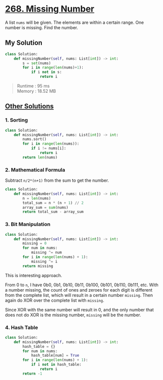 # [268. Missing Number](https://leetcode.com/problems/missing-number/description/?envType=daily-question&envId=2024-02-20)

A list `nums` will be given. The elements are within a certain range. One number is missing. Find the number.

## My Solution

```python
class Solution:
    def missingNumber(self, nums: List[int]) -> int:
        s = set(nums)
        for i in range(len(nums)+1):
            if i not in s:
                return i

```

> Runtime : 95 ms  
> Memory : 18.52 MB

## [Other Solutions](https://leetcode.com/problems/missing-number/solutions/4754285/faster-lesser-4-methods-sorting-mathematical-formula-bit-manipulation-hash-table)

### 1. Sorting

```python
class Solution:
    def missingNumber(self, nums: List[int]) -> int:
        nums.sort()
        for i in range(len(nums)):
            if i != nums[i]:
                return i
        return len(nums)

```

### 2. Mathematical Formula

Subtract `n/2*(n+1)` from the sum to get the number.

```python
class Solution:
    def missingNumber(self, nums: List[int]) -> int:
        n = len(nums)
        total_sum = n * (n + 1) // 2
        array_sum = sum(nums)
        return total_sum - array_sum

```

### 3. Bit Manipulation

```python
class Solution:
    def missingNumber(self, nums: List[int]) -> int:
        missing = 0
        for num in nums:
            missing ^= num
        for i in range(len(nums) + 1):
            missing ^= i
        return missing

```

This is interesting approach.

From 0 to `n`, I have 0b0, 0b1, 0b10, 0b11, 0b100, 0b101, 0b110, 0b111, etc. With a number missing, the count of ones and zeroes for each digit is different from the complete list, which will result in a certain number `missing`. Then again do XOR over the complete list with `missing`. 

Since XOR with the same number will result in 0, and the only number that does not do XOR is the missing number, `missing` will be the number.

### 4. Hash Table

```python
class Solution:
    def missingNumber(self, nums: List[int]) -> int:
        hash_table = {}
        for num in nums:
            hash_table[num] = True
        for i in range(len(nums) + 1):
            if i not in hash_table:
                return i
        return -1

```
